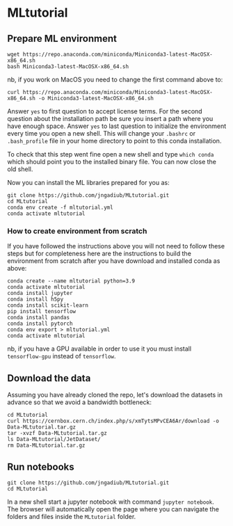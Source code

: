 # MLtutorial

## Prepare ML environment

```
wget https://repo.anaconda.com/miniconda/Miniconda3-latest-MacOSX-x86_64.sh
bash Miniconda3-latest-MacOSX-x86_64.sh 
```

nb, if you work on MacOS you need to change the first command above to:

```
curl https://repo.anaconda.com/miniconda/Miniconda3-latest-MacOSX-x86_64.sh -o Miniconda3-latest-MacOSX-x86_64.sh
```

Answer `yes` to first question to accept license terms.
For the second question about the installation path be sure you insert a path where you have enough space.
Answer `yes` to last question to initialize the environment every time you open a new shell.
This will change your `.bashrc` or `.bash_profile` file in your home directory to point to this conda installation.

To check that this step went fine open a new shell and type `which conda` which should point you to the installed binary file. You can now close the old shell.

Now you can install the ML libraries prepared for you as:

```
git clone https://github.com/jngadiub/MLtutorial.git
cd MLtutorial
conda env create -f mltutorial.yml
conda activate mltutorial
```

### How to create environment from scratch

If you have followed the instructions above you will not need to follow these steps but for completeness here are the instructions to build the environment from scratch after you have download and installed conda as above:

```
conda create --name mltutorial python=3.9
conda activate mltutorial
conda install jupyter
conda install h5py
conda install scikit-learn
pip install tensorflow
conda install pandas
conda install pytorch
conda env export > mltutorial.yml
conda activate mltutorial
```

nb, if you have a GPU available in order to use it you must install `tensorflow-gpu` instead of `tensorflow`.

## Download the data

Assuming you have already cloned the repo, let's download the datasets in advance so that we avoid a bandwidth bottleneck:

```
cd MLtutorial
curl https://cernbox.cern.ch/index.php/s/xmTytsMPvCEA6Ar/download -o Data-MLtutorial.tar.gz
tar -xvzf Data-MLtutorial.tar.gz 
ls Data-MLtutorial/JetDataset/
rm Data-MLtutorial.tar.gz 
```

## Run notebooks

```
git clone https://github.com/jngadiub/MLtutorial.git
cd MLtutorial
```

In a new shell start a jupyter notebook with command `jupyter notebook`. The browser will automatically open the page where you can navigate the folders and files inside the `MLtutorial` folder.




